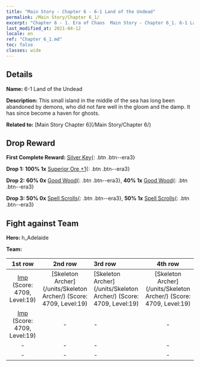 ```yaml
---
title: "Main Story - Chapter 6 - 6-1 Land of the Undead"
permalink: /Main Story/Chapter 6_1/
excerpt: "Chapter 6 - 1. Era of Chaos  Main Story - Chapter 6_1. 6-1 Land of the Undead"
last_modified_at: 2021-04-12
locale: en
ref: "Chapter 6_1.md"
toc: false
classes: wide
---
```


## Details

 **Name:** 6-1 Land of the Undead

 **Description:** This small island in the middle of the sea has long been abandoned by demons, who did not fare well in the gloom and the damp. It has since become a haven for ghosts.

 **Related to:** [Main Story Chapter 6](/Main Story/Chapter 6/)

## Drop Reward

 **First Complete Reward:** [Silver Key](/Items/con_693/){: .btn .btn--era3}

 **Drop 1:** **100% 1x** [Superior Ore +1](/Items/mat_19/){: .btn .btn--era3}

 **Drop 2:** **60% 0x** [Good Wood](/Items/mat_13/){: .btn .btn--era3}, **40% 1x** [Good Wood](/Items/mat_13/){: .btn .btn--era3}

 **Drop 3:** **50% 0x** [Spell Scrolls](/Items/con_694/){: .btn .btn--era3}, **50% 1x** [Spell Scrolls](/Items/con_694/){: .btn .btn--era3}


## Fight against Team
 **Hero:** h_Adelaide

 **Team:**


  | 1st row | 2nd row | 3rd row | 4th row |
  |:----:|:----:|:----|:----:|
  | [Imp](/units/Imp/) (Score: 4709, Level:19)  | [Skeleton Archer](/units/Skeleton Archer/) (Score: 4709, Level:19)  | [Skeleton Archer](/units/Skeleton Archer/) (Score: 4709, Level:19)  | [Skeleton Archer](/units/Skeleton Archer/) (Score: 4709, Level:19)  |
  | [Imp](/units/Imp/) (Score: 4709, Level:19)  | - | - | - |
  | - | - | - | - |
  | - | - | - | - |


